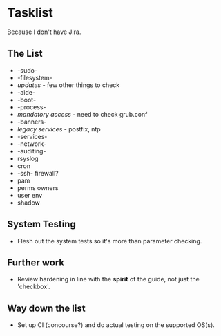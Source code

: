 # Tasklist #

Because I don't have Jira.

## The List ##

* -sudo-
* -filesystem-
* *updates* - few other things to check
* -aide-
* -boot-
* -process-
* *mandatory access* - need to check grub.conf
* -banners-
* *legacy services* - postfix, ntp
* -services-
* -network-
* -auditing-
* rsyslog
* cron
* -ssh- firewall?
* pam
* perms owners
* user env
* shadow

## System Testing ##

* Flesh out the system tests so it's more than parameter checking.

## Further work ##

* Review hardening in line with the **spirit** of the guide, not just the 'checkbox'.

## Way down the list ##

* Set up CI (concourse?) and do actual testing on the supported OS(s).
